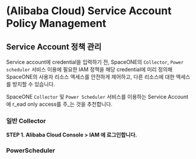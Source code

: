 # \(Alibaba Cloud\) Service Account Policy Management

## Service Account 정책 관리

Service account에 credential을 입력하기 전, SpaceONE의 `Collector`, `Power scheduler` 서비스 이용에 필요한 IAM 정책을 해당 credential에 미리 정의해 SpaceONE의 사용자 리소스 액세스를 안전하게 제어하고, 다른 리소스에 대한 액세스를 방지할 수 있습니다.  

SpaceONE `Collector` 및 `Power Scheduler` 서비스를 이용하는  Service Account에 r_ead only access를 주_는 것을 추천합니다. 

### 일반 Collector

**STEP 1. Alibaba Cloud Console &gt; IAM 에 로그인합니다.**



### PowerScheduler

